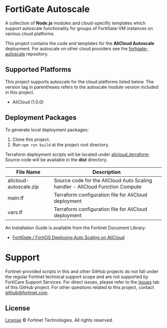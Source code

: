 # FortiGate Autoscale

A collection of **Node.js** modules and cloud-specific templates which support autoscale functionality for groups of FortiGate-VM instances on various cloud platforms.

This project contains the code and templates for the **AliCloud Autoscale** deployment.
For autoscale on other cloud providers see the [fortigate-autoscale](https://github.com/fortinet/fortigate-autoscale/) repository.

## Supported Platforms

This project supports autoscale for the cloud platforms listed below. The version tag in parentheses refers to the autoscale module version included in this project.

- AliCloud (1.0.0)

## Deployment Packages

To generate local deployment packages:

1. Clone this project.
2. Run `npm run build` at the project root directory.

Terraform deployment scripts will be located under [alicloud_terraform](/alicloud_terraform). Source code will be available in the **dist** directory.

| File Name              | Description                                                                   |
| ---------------------- | ----------------------------------------------------------------------------- |
| alicloud-autoscale.zip | Source code for the AliCloud Auto Scaling handler - AliCloud Function Compute |
| main.tf                | Terraform configuration file for AliCloud deployment                          |
| vars.tf                | Terraform configuration file for AliCloud deployment                          |

An Installation Guide is available from the Fortinet Document Library:

- [ FortiGate / FortiOS Deploying Auto Scaling on AliCloud](https://docs.fortinet.com/vm/alicloud/fortigate/6.2/alicloud-cookbook/6.2.0/337811/deploying-auto-scaling-on-alicloud)

# Support

Fortinet-provided scripts in this and other GitHub projects do not fall under the regular Fortinet technical support scope and are not supported by FortiCare Support Services.
For direct issues, please refer to the [Issues](https://github.com/fortinet/alicloud-autoscale/issues) tab of this GitHub project.
For other questions related to this project, contact [github@fortinet.com](mailto:github@fortinet.com).

## License

[License](https://github.com/fortinet/alicloud-autoscale/blob/main/LICENSE) © Fortinet Technologies. All rights reserved.
